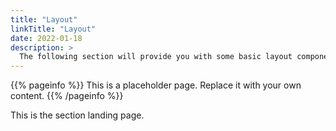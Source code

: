 ```yaml
---
title: "Layout"
linkTitle: "Layout"
date: 2022-01-18
description: >
  The following section will provide you with some basic layout components that you can incorporate into your design.
---
```


{{% pageinfo %}}
This is a placeholder page. Replace it with your own content.
{{% /pageinfo %}}


This is the section landing page.

